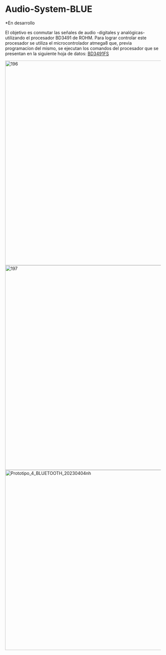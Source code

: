 # Audio-System-BLUE

*En desarrollo

El objetivo es conmutar las señales de audio -digitales y analógicas- utilizando el procesador BD3491 de ROHM. 
Para lograr controlar este procesador se utiliza el microcontrolador atmega8 que, previa programacíon del mismo, se ejecutan los comandos del procesador que 
se presentan en la siguiente hoja de datos: [BD3491FS](https://fscdn.rohm.com/en/products/databook/datasheet/ic/audio_video/audio_processor/bd3491fs-e.pdf)


<img width="660" alt="196" src="https://user-images.githubusercontent.com/88397949/234874000-896f0dde-0ec1-404b-832b-97a1343dedbc.png">

<img width="660" alt="197" src="https://user-images.githubusercontent.com/88397949/234874053-19dbc0df-73c7-4c8c-8d16-5381bbb57cfe.png">

<img width="581" alt="Prototipo_4_BLUETOOTH_20230404nh" src="https://user-images.githubusercontent.com/88397949/236575261-8743839c-5d4a-40f0-ba3b-5cfbc6b75d04.png">





